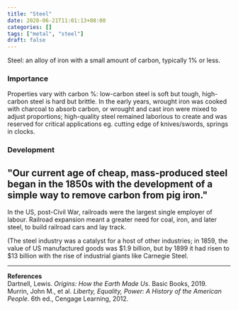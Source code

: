 ```yaml
---
title: "Steel"
date: 2020-06-21T11:01:13+08:00
categories: []
tags: ["metal", "steel"]
draft: false
---
```


Steel: an alloy of iron with a small amount of carbon, typically 1% or less.


### Importance
Properties vary with carbon %: low-carbon steel is soft but tough, high-carbon steel is hard but brittle. In the early years, wrought iron was cooked with charcoal to absorb carbon, or wrought and cast iron were mixed to adjust proportions; high-quality steel remained laborious to create and was reserved for critical applications eg. cutting edge of knives/swords, springs in clocks.

### Development

## "Our current age of cheap, mass-produced steel began in the 1850s with the development of a simple way to remove carbon from pig iron."

In the US, post-Civil War, railroads were the largest single employer of labour. Railroad expansion meant a greater need for coal, iron, and later steel, to build railroad cars and lay track. 

(The steel industry was a catalyst for a host of other industries; in 1859, the value of US manufactured goods was $1.9 billion, but by 1899 it had risen to $13 billion with the rise of industrial giants like Carnegie Steel.

---
**References**  
Dartnell, Lewis. *Origins: How the Earth Made Us*. Basic Books, 2019.  
Murrin, John M., et al. *Liberty, Equality, Power: A History of the American People*. 6th ed., Cengage Learning, 2012.
